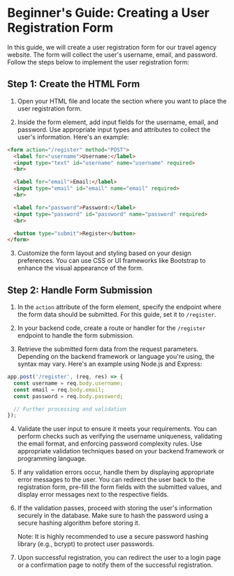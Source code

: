 # Beginner's Guide: Creating a User Registration Form

In this guide, we will create a user registration form for our travel agency website. The form will collect the user's username, email, and password. Follow the steps below to implement the user registration form:

## Step 1: Create the HTML Form

1. Open your HTML file and locate the section where you want to place the user registration form.

2. Inside the form element, add input fields for the username, email, and password. Use appropriate input types and attributes to collect the user's information. Here's an example:

```html
<form action="/register" method="POST">
  <label for="username">Username:</label>
  <input type="text" id="username" name="username" required>
  <br>

  <label for="email">Email:</label>
  <input type="email" id="email" name="email" required>
  <br>

  <label for="password">Password:</label>
  <input type="password" id="password" name="password" required>
  <br>

  <button type="submit">Register</button>
</form>
```

3. Customize the form layout and styling based on your design preferences. You can use CSS or UI frameworks like Bootstrap to enhance the visual appearance of the form.

## Step 2: Handle Form Submission

1. In the `action` attribute of the form element, specify the endpoint where the form data should be submitted. For this guide, set it to `/register`.

2. In your backend code, create a route or handler for the `/register` endpoint to handle the form submission.

3. Retrieve the submitted form data from the request parameters. Depending on the backend framework or language you're using, the syntax may vary. Here's an example using Node.js and Express:

```javascript
app.post('/register', (req, res) => {
  const username = req.body.username;
  const email = req.body.email;
  const password = req.body.password;

  // Further processing and validation
});
```

4. Validate the user input to ensure it meets your requirements. You can perform checks such as verifying the username uniqueness, validating the email format, and enforcing password complexity rules. Use appropriate validation techniques based on your backend framework or programming language.

5. If any validation errors occur, handle them by displaying appropriate error messages to the user. You can redirect the user back to the registration form, pre-fill the form fields with the submitted values, and display error messages next to the respective fields.

6. If the validation passes, proceed with storing the user's information securely in the database. Make sure to hash the password using a secure hashing algorithm before storing it.

   Note: It is highly recommended to use a secure password hashing library (e.g., bcrypt) to protect user passwords.

7. Upon successful registration, you can redirect the user to a login page or a confirmation page to notify them of the successful registration.

